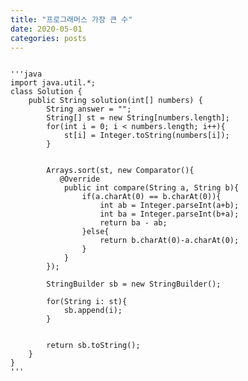 ```yaml
---
title: "프로그래머스 가장 큰 수"
date: 2020-05-01 
categories: posts
---
```

<pre>
<code>
'''java
import java.util.*;
class Solution {
    public String solution(int[] numbers) {
        String answer = "";
        String[] st = new String[numbers.length];
        for(int i = 0; i < numbers.length; i++){
            st[i] = Integer.toString(numbers[i]);
        }
        
        
        Arrays.sort(st, new Comparator<String>(){
           @Override
            public int compare(String a, String b){
                if(a.charAt(0) == b.charAt(0)){
                    int ab = Integer.parseInt(a+b);
                    int ba = Integer.parseInt(b+a);
                    return ba - ab;
                }else{
                    return b.charAt(0)-a.charAt(0);
                } 
            }
        });
        
        StringBuilder sb = new StringBuilder();
        
        for(String i: st){
            sb.append(i);
        }
        
        
        return sb.toString();
    }
}
'''
</code>
</pre>
